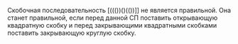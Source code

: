 Скобочная последовательность [((())()(())]] не является правильной. Она станет правильной, если перед данной СП поставить открывающую квадратную скобку и перед закрывающими квадратными скобками поставить закрывающую круглую скобку.
